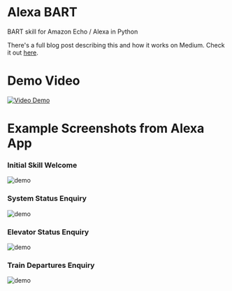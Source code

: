 # Alexa BART

BART skill for Amazon Echo / Alexa in Python

There's a full blog post describing this and how it works on Medium.  Check it out [here](https://medium.com/modus-create-front-end-development/creating-an-interactive-voice-experience-with-amazon-alexa-2fed5d9b0e16#.sh0gqig4g).

# Demo Video

[![Video Demo](screenshots/video_thumb.png)](https://youtu.be/wz3crI9UTvE)

# Example Screenshots from Alexa App

### Initial Skill Welcome

![demo](screenshots/bart_welcome.png)

### System Status Enquiry

![demo](screenshots/bart_status.png)

### Elevator Status Enquiry

![demo](screenshots/bart_elevators.png)

### Train Departures Enquiry

![demo](screenshots/bart_departures.png)
